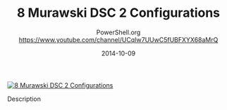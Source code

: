 ﻿---
title: 8   Murawski   DSC 2 Configurations
date: 2014-10-09
tags: PowerShellOrg, Summit, Europe, English, Conference, Powershell Summit Europe 2014
author: PowerShell.org https://www.youtube.com/channel/UCqIw7UUwC5fUBFXYX68aMrQ
---

[![8   Murawski   DSC 2 Configurations](https://i3.ytimg.com/vi/zxAFPxXBCUs/hqdefault.jpg "8   Murawski   DSC 2 Configurations")](https://www.youtube.com/watch?v=zxAFPxXBCUs)

Description
